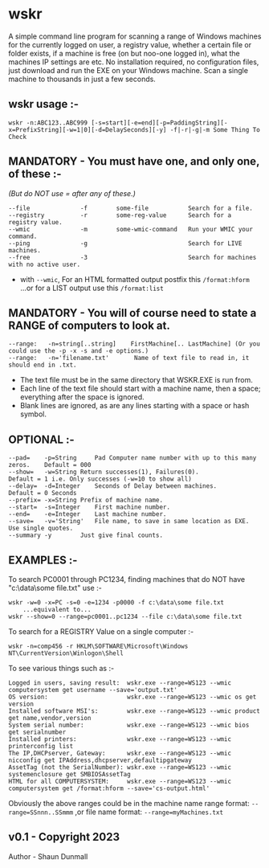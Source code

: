 # wskr
A simple command line program for scanning a range of Windows machines for the currently logged on user, a registry value, whether a certain file or folder exists, if a machine is free (on but noo-one logged in), what the machines IP settings are etc.  No installation required, no configuration files, just download and run the EXE on your Windows machine. Scan a single machine to thousands in just a few seconds.

## wskr usage :-
```
wskr -n:ABC123..ABC999 [-s=start][-e=end][-p=PaddingString][-x=PrefixString][-w=1|0][-d=DelaySeconds][-y] -f|-r|-g|-m Some Thing To Check
```

## MANDATORY - You must have one, and only one, of these :-

*(But do NOT use = after any of these.)*
```
--file              -f        some-file           Search for a file.
--registry          -r        some-reg-value      Search for a registry value.	
--wmic              -m        some-wmic-command   Run your WMIC your command.
--ping              -g                            Search for LIVE machines.
--free              -3                            Search for machines with no active user.
```
* with ```--wmic```, For an HTML formatted output postfix this ```/format:hform``` ...or for a LIST output use this ```/format:list```
          
## MANDATORY - You will of course need to state a RANGE of computers to look at.
```
--range:   -n=string[..string]    FirstMachine[.. LastMachine] (Or you could use the -p -x -s and -e options.)
--range:   -n='filename.txt'       Name of text file to read in, it should end in .txt.
```
* The text file must be in the same directory that WSKR.EXE is run from.
* Each line of the text file should start with a machine name, then a space; everything after the space is ignored.
* Blank lines are ignored, as are any lines starting with a space or hash symbol.

## OPTIONAL :-
```
--pad=	  -p=String 	Pad Computer name number with up to this many zeros.	Default = 000
--show=	  -w=String	Return successes(1), Failures(0).			Default = 1 i.e. Only successes (-w=10 to show all)
--delay=  -d=Integer	Seconds of Delay between machines. 			Default = 0 Seconds
--prefix= -x=String	Prefix of machine name.
--start=  -s=Integer	First machine number. 
--end=	  -e=Integer	Last machine number.
--save=   -v='String'   File name, to save in same location as EXE. Use single quotes.
--summary -y		Just give final counts.
```

## EXAMPLES :-

To search PC0001 through PC1234, finding machines that do NOT have "c:\data\some file.txt" use :-
```
wskr -w=0 -x=PC -s=0 -e=1234 -p0000 -f c:\data\some file.txt
    ...equivalent to...
wskr --show=0 --range=pc0001..pc1234 --file c:\data\some file.txt
```	
To search for a REGISTRY Value on a single computer :-
```
wskr -n=comp456 -r HKLM\SOFTWARE\Microsoft\Windows NT\CurrentVersion\Winlogon\Shell
```	
To see various things such as :-
```
Logged in users, saving result:  wskr.exe --range=WS123 --wmic computersystem get username --save='output.txt'
OS version:                      wskr.exe --range=WS123 --wmic os get version
Installed software MSI's:        wskr.exe --range=WS123 --wmic product get name,vendor,version
System serial number:            wskr.exe --range=WS123 --wmic bios get serialnumber	
Installed printers:              wskr.exe --range=WS123 --wmic printerconfig list
The IP,DHCPserver, Gateway:      wskr.exe --range=WS123 --wmic nicconfig get IPAddress,dhcpserver,defaultipgateway
AssetTag (not the SerialNumber): wskr.exe --range=WS123 --wmic systemenclosure get SMBIOSAssetTag
HTML for all COMPUTERSYSTEM:     wskr.exe --range=WS123 --wmic computersystem get /format:hform --save='cs-output.html'
```

Obviously the above ranges could be in the  machine name range format:
```--range=SSnnn..SSmmm```
,or file name format:
```--range=myMachines.txt```	
  
  
## v0.1 - Copyright 2023

Author - Shaun Dunmall

